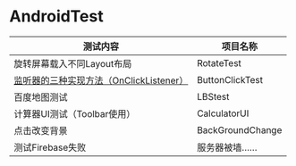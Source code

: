 # AndroidTest
 
 测试内容 | 项目名称
 -------- | -----------
旋转屏幕载入不同Layout布局 | RotateTest
 [监听器的三种实现方法（OnClickListener）](https://www.cnblogs.com/releasing/p/5236806.html) | ButtonClickTest
 百度地图测试 |  LBStest
 计算器UI测试（Toolbar使用） |  CalculatorUI
 点击改变背景 |  BackGroundChange
 测试Firebase失败 | 服务器被墙……
